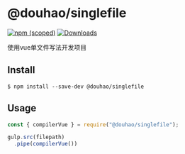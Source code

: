 # @douhao/singlefile

[![npm (scoped)](https://img.shields.io/npm/v/@douhao/singlefile.svg)](https://www.npmjs.com/package/@douhao/singlefile)
[![Downloads](http://img.shields.io/npm/dm/gulp-cli.svg)](https://www.npmjs.com/package/@douhao/singlefile)

使用vue单文件写法开发项目

## Install

```
$ npm install --save-dev @douhao/singlefile
```

## Usage

```js
const { compilerVue } = require("@douhao/singlefile");

gulp.src(filepath)
  .pipe(compilerVue())

```
